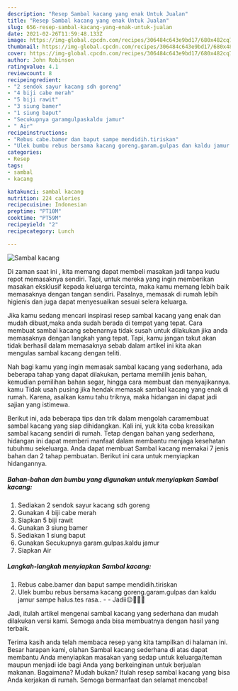 ```yaml
---
description: "Resep Sambal kacang yang enak Untuk Jualan"
title: "Resep Sambal kacang yang enak Untuk Jualan"
slug: 656-resep-sambal-kacang-yang-enak-untuk-jualan
date: 2021-02-26T11:59:48.133Z
image: https://img-global.cpcdn.com/recipes/306484c643e9bd17/680x482cq70/sambal-kacang-foto-resep-utama.jpg
thumbnail: https://img-global.cpcdn.com/recipes/306484c643e9bd17/680x482cq70/sambal-kacang-foto-resep-utama.jpg
cover: https://img-global.cpcdn.com/recipes/306484c643e9bd17/680x482cq70/sambal-kacang-foto-resep-utama.jpg
author: John Robinson
ratingvalue: 4.1
reviewcount: 8
recipeingredient:
- "2 sendok sayur kacang sdh goreng"
- "4 biji cabe merah"
- "5 biji rawit"
- "3 siung bamer"
- "1 siung baput"
- "Secukupnya garamgulpaskaldu jamur"
- " Air"
recipeinstructions:
- "Rebus cabe.bamer dan baput sampe mendidih.tiriskan"
- "Ulek bumbu rebus bersama kacang goreng.garam.gulpas dan kaldu jamur sampe halus.tes rasa..  Jadii😉🤤🤤🤤"
categories:
- Resep
tags:
- sambal
- kacang

katakunci: sambal kacang 
nutrition: 224 calories
recipecuisine: Indonesian
preptime: "PT10M"
cooktime: "PT59M"
recipeyield: "2"
recipecategory: Lunch

---
```



![Sambal kacang](https://img-global.cpcdn.com/recipes/306484c643e9bd17/680x482cq70/sambal-kacang-foto-resep-utama.jpg)

Di zaman  saat ini , kita memang dapat membeli masakan jadi tanpa kudu repot memasaknya sendiri. Tapi, untuk mereka yang ingin memberikan masakan eksklusif kepada keluarga tercinta, maka kamu memang lebih baik memasaknya dengan tangan sendiri. Pasalnya, memasak di rumah lebih higienis dan juga dapat menyesuaikan sesuai selera keluarga.

Jika kamu sedang mencari inspirasi resep sambal kacang yang enak dan mudah dibuat,maka anda sudah berada di tempat yang tepat. Cara membuat sambal kacang  sebenarnya tidak susah untuk dilakukan jika anda memasaknya dengan langkah yang tepat. Tapi, kamu jangan takut akan tidak berhasil dalam memasaknya 
sebab dalam artikel ini kita akan mengulas sambal kacang dengan teliti.  



Nah bagi kamu yang ingin memasak sambal kacang yang sederhana, ada beberapa tahap yang dapat dilakukan, pertama memilih jenis bahan, kemudian pemilihan bahan segar, hingga cara membuat dan menyajikannya. kamu Tidak usah pusing jika hendak memasak sambal kacang yang enak di rumah. Karena, asalkan kamu  tahu triknya, maka hidangan ini dapat jadi sajian yang istimewa.

Berikut ini, ada beberapa tips dan trik dalam mengolah caramembuat sambal kacang yang siap dihidangkan. Kali ini, yuk kita coba kreasikan sambal kacang sendiri di rumah. Tetap dengan bahan yang sederhana, hidangan ini dapat memberi manfaat dalam membantu menjaga kesehatan tubuhmu sekeluarga. Anda dapat membuat Sambal kacang memakai 7 jenis bahan dan 2 tahap pembuatan. Berikut ini cara untuk menyiapkan hidangannya.

<!--inarticleads1-->

##### Bahan-bahan dan bumbu yang digunakan untuk menyiapkan Sambal kacang:

1. Sediakan 2 sendok sayur kacang sdh goreng
1. Gunakan 4 biji cabe merah
1. Siapkan 5 biji rawit
1. Gunakan 3 siung bamer
1. Sediakan 1 siung baput
1. Gunakan Secukupnya garam.gulpas.kaldu jamur
1. Siapkan  Air




<!--inarticleads2-->

##### Langkah-langkah menyiapkan Sambal kacang:

1. Rebus cabe.bamer dan baput sampe mendidih.tiriskan
1. Ulek bumbu rebus bersama kacang goreng.garam.gulpas dan kaldu jamur sampe halus.tes rasa.. -  - Jadii😉🤤🤤🤤




Jadi, itulah artikel mengenai  sambal kacang  yang sederhana dan mudah dilakukan versi kami. Semoga anda bisa membuatnya dengan hasil yang terbaik. 

Terima kasih anda telah membaca resep yang kita tampilkan di halaman ini. Besar harapan kami, olahan  Sambal kacang sederhana di atas dapat membantu Anda menyiapkan masakan yang sedap untuk keluarga/teman maupun menjadi ide bagi Anda yang berkeinginan untuk berjualan makanan. Bagaimana? Mudah bukan? Itulah resep sambal kacang yang bisa Anda kerjakan di rumah. Semoga bermanfaat dan selamat mencoba!

